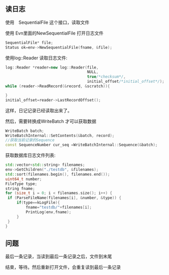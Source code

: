 
## 读日志

使用　SequentialFile 这个接口，读取文件

使用 Evn里面的NewSequentialFile 打开日志文件

```cpp
SequentialFile* file;
Status ok=env->NewSequentialFile(fname, &file);

```

使用log::Reader 读取日志文件:

```cpp
log::Reader *reader=new log::Reader(file, 
                                    NULL, 
                                    true/*checksum*/,
                                    initial_offset/*initial_offset*/);
while (reader->ReadRecord(&record, &scratch)){

}
initial_offset=reader->LastRecordOffset();
```

这样，日记记录已经读取出来了。

然后，需要转换成WriteBatch 才可以获取数据

```cpp
WriteBatch batch;
WriteBatchInternal::SetContents(&batch, record);
//获取当前记录的Sequence
const SequenceNumber cur_seq =WriteBatchInternal::Sequence(&batch);
```

获取数据库日志文件列表:

```cpp
std::vector<std::string> filenames;
env->GetChildren("./testdb", &filenames);
std::sort(filenames.begin(), filenames.end());
uint64_t number;
FileType type;
string fname;
for (size_t i = 0; i < filenames.size(); i++) {
 if (ParseFileName(filenames[i], &number, &type)) {
	 if(type==kLogFile){
		 fname="testdb/"+filenames[i];
		 PrintLog(env,fname);
	 }
 }
}

```

## 问题

最后一条记录，当读到最后一条记录之后，文件到末尾

结束，等待。然后重新打开文件，会重复读到最后一条记录


